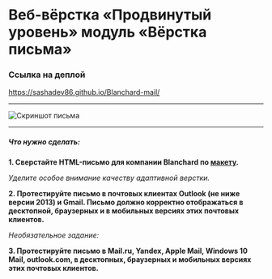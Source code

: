 # Веб-вёрстка «Продвинутый уровень» модуль «Вёрстка письма» #

### Ссылка на деплой ###
https://sashadev86.github.io/Blanchard-mail/

---

![Скриншот письма](blanchard-mail.png 'Скриншот письма')

--- 

##### Что нужно сделать: ####
**1. Сверстайте HTML-письмо для компании Blanchard по [макету](https://www.figma.com/file/IjPFQbzPEyexijIJmHSxId/blanchard-mail?node-id=0%3A1&mode=dev 'Ссылка на макет письма').**

*Уделите особое внимание качеству адаптивной верстки.*

**2. Протестируйте письмо в почтовых клиентах Outlook (не ниже версии 2013) и Gmail. Письмо должно корректно отображаться в десктопной, браузерных и в мобильных версиях этих почтовых клиентов.**

*Необязательное задание:*

**3. Протестируйте письмо в Mail.ru, Yandex, Apple Mail, Windows 10 Mail, outlook.com, в десктопных, браузерных и мобильных версиях этих почтовых клиентов.**
